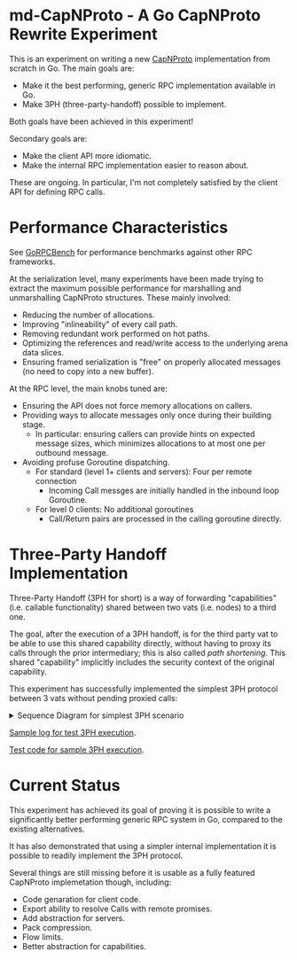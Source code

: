 # md-CapNProto - A Go CapNProto Rewrite Experiment

This is an experiment on writing a new [CapNProto](https://capnproto.org) implementation from scratch in Go. The main goals are:

- Make it the best performing, generic RPC implementation available in Go.
- Make 3PH (three-party-handoff) possible to implement.

Both goals have been achieved in this experiment!

Secondary goals are:

- Make the client API more idiomatic.
- Make the internal RPC implementation easier to reason about.

These are ongoing. In particular, I'm not completely satisfied by the client API for defining RPC calls.


# Performance Characteristics

See [GoRPCBench](https://github.com/matheusd/gorpcbench) for performance benchmarks against other RPC frameworks.

At the serialization level, many experiments have been made trying to extract the maximum possible performance for marshalling and unmarshalling CapNProto structures. These mainly involved:

- Reducing the number of allocations.
- Improving "inlineability" of every call path.
- Removing redundant work performed on hot paths.
- Optimizing the references and read/write access to the underlying arena data slices.
- Ensuring framed serialization is "free" on properly allocated messages (no need to copy into a new buffer).

At the RPC level, the main knobs tuned are:

- Ensuring the API does not force memory allocations on callers.
- Providing ways to allocate messages only once during their building stage.
  - In particular: ensuring callers can provide hints on expected message sizes, which minimizes allocations to at most one per outbound message.
- Avoiding profuse Goroutine dispatching.
  - For standard (level 1+ clients and servers): Four per remote connection
    - Incoming Call messges are initially handled in the inbound loop Goroutine.
  - For level 0 clients: No additional goroutines
    - Call/Return pairs are processed in the calling goroutine directly.

# Three-Party Handoff Implementation

Three-Party Handoff (3PH for short) is a way of forwarding "capabilities" (i.e. callable functionality) shared between two vats (i.e. nodes) to a third one.

The goal, after the execution of a 3PH handoff, is for the third party vat to be able to use this shared capability directly, without having to proxy its calls through the prior intermediary; this is also called _path shortening_. This shared "capability" implicitly includes the security context of the original capability.

This experiment has successfully implemented the simplest 3PH protocol between 3 vats without pending proxied calls:

<details>
<summary>Sequence Diagram for simplest 3PH scenario</summary>

This is the simplest 3PH scenario where a capability from Carol initially held by Bob is shared to Alice, so that Alice can make a direct call.

## The Scenario

*   **Vat A (Alice/Client):** Our client. She wants to get a capability and immediately use it.
*   **Vat B (Bob/Intermediary):** A service that acts as a factory or broker. It doesn't host the final capability itself.
*   **Vat C (Carol/Server):** The service that actually owns and hosts the final resource.

Interface definitions:

```capnp
interface BobAPI { // Returned as Bob's Bootstrap()
    foo @1 () -> (capBla :CapBla);
}
interface CapBla {
    creek @1 (creekArg :Text) -> (creekResult :Text);
}
```

## Diagram

```mermaid
sequenceDiagram
    participant Vat_A as Vat A<br/> (Alice/Client)
    participant Vat_B as Vat B<br/> (Bob/Broker)
    participant Vat_C as Vat C<br/> (Carol/Server)

    Note over Vat_A, Vat_B: Assumption: Alice has completed <br/>Bootstrap with Bob.
    Note over Vat_B, Vat_C: Assumption: Bob has a capability (called <br/>CapBla) exported by C on ID 3303.



    Note over Vat_A, Vat_C: Phase 1: Alice asks for capability CapBla (delivered via foo()) from Bob.
 
    Vat_A->>Vat_B: call{qId:1001, foo(), target:bootstrapCap}
    Note right of Vat_A: Alice calls method foo() on bootrapCap.

    Vat_B->>Vat_A: return{aId:1001, <br/>results:{cap: senderPromise{eId:3001}}}
    Note left of Vat_B: Bob will take a while to determine this result, <br/>so it returns a promise (export id 3001).




    Note over Vat_A, Vat_C: Phase 2: After processing, Bob realizes the result<br/> of foo() is capBla on Carol, as previously exported<br/> to Bob on id 3303 and initiates the handoff.

    Vat_B->>Vat_C: provide{qId:1101, target:{importedCap:3303}, <br/>recipient:{vat:Vat_A, nonce:0xFAF0}}
    Note right of Vat_B: Bob signals Carol to prepare to <br/> provide capability capBla (that <br/>Bob knows as id 3303) to Alice.


    Vat_B->>Vat_A: resolve{promiseId:3001, <br/>cap:{thirdPartyHosted:{id:{vat:Vat_C, nonce:0xFAF0}, <br/>vineId:2105}}
    Note left of Vat_B: Bob resolves the prior promise <br/>(3001, the foo() call) instructing Alice<br/> to contact Carol.


    Note over Vat_A, Vat_C: Phase 3: Alice contacts Carol directly to <br/>complete the handoff.

    Vat_A->>Vat_C: accept{qId:1520, embargo:true, provisionId:{vat:Vat_B,nonce:0xFAF0}}
    Note right of Vat_A: Alice signals Carol that it is accepting <br/> the capability (capBla) from Bob
    
    Note left of Vat_C: Carol does *not* return anything yet,<br/> because this pipeline is embargoed.

    Vat_A->>Vat_B: disembargo{target:importedCap:3001,<br/> context.accept}    
    Note right of Vat_A: After sending the accept, Alice has <br/> path-shortened future calls to Carol.<br/> Alice informs Bob they should finish <br/> forwarding all messages (the last<br/> of which will be this disembargo) <br/> on the promised result.


    Vat_B->>Vat_C: disembargo{target:{importedCap:3303}, <br>context{provide:1101}}
    Note right of Vat_B: Bob forwards the Disembargo of capBla.    


    Vat_C->>Vat_B: return{aId: 1101}    
    Note left of Vat_C: Return corresponding to the Provide<br/> message, which lets Bob know that<br/> Alice has picked up the capBla capability.<br/><br/>Note: This could be sent any time after the <br/>Accept is received.

    Vat_C->>Vat_A: return(aId: 1520, results: {content: capBla, eId: 3501})

    Note left of Vat_C: This is the Return that corresponds <br/>to the Accept call (i.e. the original<br/> 3303 on Bob, capBla on Carol, foo() <br/> on Alice).<br/><br/>Note: this could've been sent<br/>any time after the corresponding<br/> Accept is received.


    Note over Vat_A, Vat_C: Phase 4: Path-shortened call on Alice.

    Vat_A->>Vat_C: call{qId:1521, target:{importedCap:3501, creek()}}
    Note right of Vat_A: Alice calls creek() on the <br/>results of the Return message for<br/> capBla.

    Vat_C->>Vat_A: return(aId: 1521)
    Note left of Vat_C: Carol processes and returns the results<br/> of the creek() call.
    


    Note over Vat_A, Vat_C: Elided Finish/Release cleanup
    
```

</details>


[Sample log for test 3PH execution](docs/3ph-test.log.html).

[Test code for sample 3PH execution](capnprpc/vat_3ph_test.go).



# Current Status

This experiment has achieved its goal of proving it is possible to write a significantly better performing generic RPC system in Go, compared to the existing alternatives.

It has also demonstrated that using a simpler internal implementation it is possible to readily implement the 3PH protocol.

Several things are still missing before it is usable as a fully featured CapNProto implemetation though, including:

- Code genaration for client code.
- Export ability to resolve Calls with remote promises.
- Add abstraction for servers.
- Pack compression.
- Flow limits.
- Better abstraction for capabilities.

